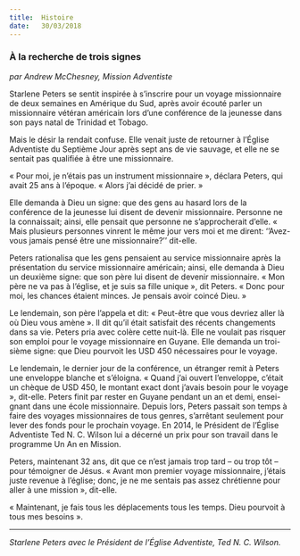 ```yaml
---
title:  Histoire
date:   30/03/2018
---
```


### À la recherche de trois signes

*par Andrew McChesney, Mission Adventiste*

Starlene Peters se sentit inspirée à s’inscrire pour un voyage missionnaire de deux semaines en Amérique du Sud, après avoir écouté parler un missionnaire vétéran américain lors d’une conférence de la jeunesse dans son pays natal de Trinidad et Tobago. 

Mais le désir la rendait confuse. Elle venait juste de retourner à l’Église Adventiste du Septième Jour après sept ans de vie sauvage, et elle ne se sentait pas qualifiée à être une missionnaire. 

« Pour moi, je n’étais pas un instrument missionnaire », déclara Peters, qui avait 25 ans à l’époque. « Alors j’ai décidé de prier. » 

Elle demanda à Dieu un signe: que des gens au hasard lors de la conférence de la jeunesse lui disent de devenir missionnaire. Personne ne la connaissait; ainsi, elle pensait que personne ne s’approcherait d’elle. « Mais plusieurs personnes vinrent le même jour vers moi et me dirent: ‘’Avez-vous jamais pensé être une missionnaire?’’ dit-elle. 

Peters rationalisa que les gens pensaient au service missionnaire après la présentation du service missionnaire américain; ainsi, elle demanda à Dieu un deuxième signe: que son père lui disent de devenir missionnaire. « Mon père ne va pas à l’église, et je suis sa fille unique », dit Peters. « Donc pour moi, les chances étaient minces. Je pensais avoir coincé Dieu. » 

Le lendemain, son père l’appela et dit: « Peut-être que vous devriez aller là où Dieu vous amène ». Il dit qu’il était satisfait des récents changements dans sa vie. Peters pria avec colère cette nuit-là. Elle ne voulait pas risquer son emploi pour le voyage missionnaire en Guyane. Elle demanda un troi- sième signe: que Dieu pourvoit les USD 450 nécessaires pour le voyage. 

Le lendemain, le dernier jour de la conférence, un étranger remit à Peters une enveloppe blanche et s’éloigna. « Quand j’ai ouvert l’enveloppe, c’était un chèque de USD 450, le montant exact dont j’avais besoin pour le voyage », dit-elle. Peters finit par rester en Guyane pendant un an et demi, ensei- gnant dans une école missionnaire. Depuis lors, Peters passait son temps à faire des voyages missionnaires de tous genres, s’arrêtant seulement pour lever des fonds pour le prochain voyage. En 2014, le Président de l’Église Adventiste Ted N. C. Wilson lui a décerné un prix pour son travail dans le programme Un An en Mission. 

Peters, maintenant 32 ans, dit que ce n’est jamais trop tard – ou trop tôt – pour témoigner de Jésus. « Avant mon premier voyage missionnaire, j’étais juste revenue à l’église; donc, je ne me sentais pas assez chrétienne pour aller à une mission », dit-elle. 

« Maintenant, je fais tous les déplacements tous les temps. Dieu pourvoit à tous mes besoins ». 

---

*Starlene Peters avec le Président de l’Église Adventiste, Ted N. C. Wilson.*
